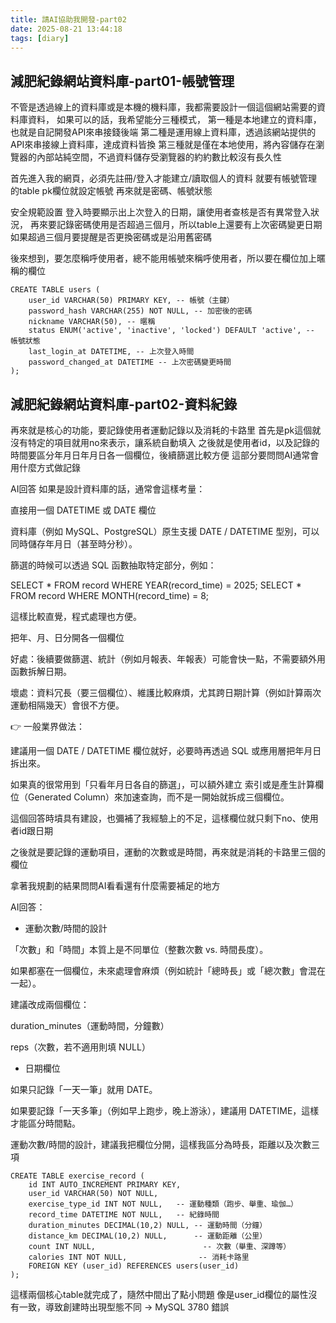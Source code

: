 ```yaml
---
title: 請AI協助我開發-part02
date: 2025-08-21 13:44:18
tags: [diary]
---
```



## 減肥紀錄網站資料庫-part01-帳號管理

不管是透過線上的資料庫或是本機的機料庫，我都需要設計一個這個網站需要的資料庫資料，
如果可以的話，我希望能分三種模式，
第一種是本地建立的資料庫，也就是自記開發API來串接錢後端
第二種是運用線上資料庫，透過該網站提供的API來串接線上資料庫，達成資料皆換
第三種就是僅在本地使用，將內容儲存在瀏覽器的內部站純空間，不過資料儲存受瀏覽器的約約數比較沒有長久性

首先進入我的網頁，必須先註冊/登入才能建立/讀取個人的資料
就要有帳號管理的table
pk欄位就設定帳號
再來就是密碼、帳號狀態

安全規範設置
登入時要顯示出上次登入的日期，讓使用者查核是否有異常登入狀況，
再來要記錄密碼使用是否超過三個月，所以table上還要有上次密碼變更日期
如果超過三個月要提醒是否更換密碼或是沿用舊密碼

後來想到，要怎麼稱呼使用者，總不能用帳號來稱呼使用者，所以要在欄位加上暱稱的欄位

```
CREATE TABLE users (
    user_id VARCHAR(50) PRIMARY KEY, -- 帳號（主鍵）
    password_hash VARCHAR(255) NOT NULL, -- 加密後的密碼
    nickname VARCHAR(50), -- 暱稱
    status ENUM('active', 'inactive', 'locked') DEFAULT 'active', -- 帳號狀態
    last_login_at DATETIME, -- 上次登入時間
    password_changed_at DATETIME -- 上次密碼變更時間
);
```

## 減肥紀錄網站資料庫-part02-資料紀錄


再來就是核心的功能，要記錄使用者運動記錄以及消耗的卡路里
首先是pk這個就沒有特定的項目就用no來表示，讓系統自動填入
之後就是使用者id，以及記錄的時間要區分年月日年月日各一個欄位，後續篩選比較方便
這部分要問問AI通常會用什麼方式做記錄

AI回答
如果是設計資料庫的話，通常會這樣考量：

直接用一個 DATETIME 或 DATE 欄位

資料庫（例如 MySQL、PostgreSQL）原生支援 DATE / DATETIME 型別，可以同時儲存年月日（甚至時分秒）。

篩選的時候可以透過 SQL 函數抽取特定部分，例如：

SELECT * FROM record WHERE YEAR(record_time) = 2025;
SELECT * FROM record WHERE MONTH(record_time) = 8;


這樣比較直覺，程式處理也方便。

把年、月、日分開各一個欄位

好處：後續要做篩選、統計（例如月報表、年報表）可能會快一點，不需要額外用函數拆解日期。

壞處：資料冗長（要三個欄位）、維護比較麻煩，尤其跨日期計算（例如計算兩次運動相隔幾天）會很不方便。

👉 一般業界做法：

建議用一個 DATE / DATETIME 欄位就好，必要時再透過 SQL 或應用層把年月日拆出來。

如果真的很常用到「只看年月日各自的篩選」，可以額外建立 索引或是產生計算欄位（Generated Column）來加速查詢，而不是一開始就拆成三個欄位。

這個回答時墳具有建設，也彌補了我經驗上的不足，這樣欄位就只剩下no、使用者id跟日期

之後就是要記錄的運動項目，運動的次數或是時間，再來就是消耗的卡路里三個的欄位

拿著我規劃的結果問問AI看看還有什麼需要補足的地方

AI回答：

* 運動次數/時間的設計

「次數」和「時間」本質上是不同單位（整數次數 vs. 時間長度）。

如果都塞在一個欄位，未來處理會麻煩（例如統計「總時長」或「總次數」會混在一起）。

建議改成兩個欄位：

duration_minutes（運動時間，分鐘數）

reps（次數，若不適用則填 NULL）

* 日期欄位

如果只記錄「一天一筆」就用 DATE。

如果要記錄「一天多筆」（例如早上跑步，晚上游泳），建議用 DATETIME，這樣才能區分時間點。

運動次數/時間的設計，建議我把欄位分開，這樣我區分為時長，距離以及次數三項

```
CREATE TABLE exercise_record (
    id INT AUTO_INCREMENT PRIMARY KEY,
    user_id VARCHAR(50) NOT NULL,
    exercise_type_id INT NOT NULL,   -- 運動種類（跑步、舉重、瑜伽…）
    record_time DATETIME NOT NULL,   -- 紀錄時間
    duration_minutes DECIMAL(10,2) NULL, -- 運動時間（分鐘）
    distance_km DECIMAL(10,2) NULL,      -- 運動距離（公里）
    count INT NULL,                        -- 次數（舉重、深蹲等）
    calories INT NOT NULL,                -- 消耗卡路里
    FOREIGN KEY (user_id) REFERENCES users(user_id)
);
```

這樣兩個核心table就完成了，隨然中間出了點小問題
像是user_id欄位的屬性沒有一致，導致創建時出現型態不同 → MySQL 3780 錯誤